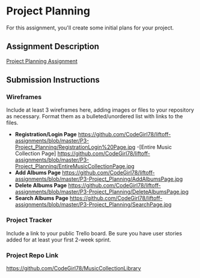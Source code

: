 # Project Planning
For this assignment, you'll create some initial plans for your project.

## Assignment Description
[Project Planning Assignment](https://education.launchcode.org/liftoff/modules/assignments/project-planning)

## Submission Instructions

### Wireframes

Include at least 3 wireframes here, adding images or files to your repository as necessary. Format them as a bulleted/unordered list with links to the files.

* **Registration/Login Page** https://github.com/CodeGirl78/liftoff-assignments/blob/master/P3-Project_Planning/RegistrationLogin%20Page.jpg
-[Entire Music Collection Page] https://github.com/CodeGirl78/liftoff-assignments/blob/master/P3-Project_Planning/EntireMusicCollectionPage.jpg
* **Add Albums Page** https://github.com/CodeGirl78/liftoff-assignments/blob/master/P3-Project_Planning/AddAlbumsPage.jpg
* **Delete Albums Page** https://github.com/CodeGirl78/liftoff-assignments/blob/master/P3-Project_Planning/DeleteAlbumsPage.jpg
* **Search Albums Page** https://github.com/CodeGirl78/liftoff-assignments/blob/master/P3-Project_Planning/SearchPage.jpg

### Project Tracker

Include a link to your public Trello board. Be sure you have user stories added for at least your first 2-week sprint.

### Project Repo Link
https://github.com/CodeGirl78/MusicCollectionLibrary

